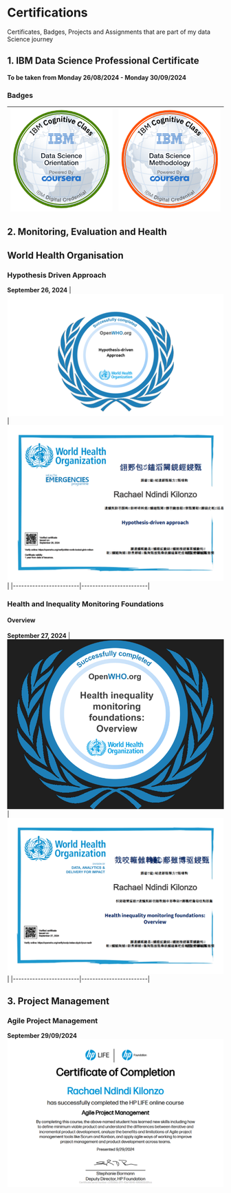 # Certifications
Certificates, Badges, Projects and Assignments that are part of my data Science journey

## 1. IBM Data Science Professional Certificate
**To be taken from Monday 26/08/2024 - Monday 30/09/2024**
### Badges
| ![What is Data Science](https://github.com/RachaelKilonzo/Certifications/blob/main/IBM%20DATA%20SCIENCE/BADGES/ibm%20course%201%20badge.png) | ![Data Science Methodology](https://github.com/RachaelKilonzo/Certifications/blob/main/IBM%20DATA%20SCIENCE/BADGES/ibm%20course%203%20badge.png) |
|------------------------|------------------------|


## 2. Monitoring, Evaluation and Health 
## World Health Organisation
### Hypothesis Driven Approach
**September 26, 2024**
| ![Badge](https://github.com/RachaelKilonzo/Certifications/blob/main/WHO/hda-problem-solving-public-health_open_badge.png) | ![Certificate](https://github.com/RachaelKilonzo/Certifications/blob/main/WHO/Hypothesis-driven%20approach.png) |
|------------------------|------------------------|

### Health and Inequality Monitoring Foundations
#### Overview
**September 27, 2024**
| ![Badge](https://github.com/RachaelKilonzo/Certifications/blob/main/WHO/Health-Inequality%20%3D%20Overview%20Badge.png) | ![Certificate](https://github.com/RachaelKilonzo/Certifications/blob/main/WHO/Health-Inequality%20%3D%20Overview.png) |
|------------------------|------------------------|

## 3. Project Management
### Agile Project Management
**September 29/09/2024**
![Certificate](https://github.com/RachaelKilonzo/Certifications/blob/main/PROJECT%20MANAGEMENT/Agile%20Project%20Management.png)
